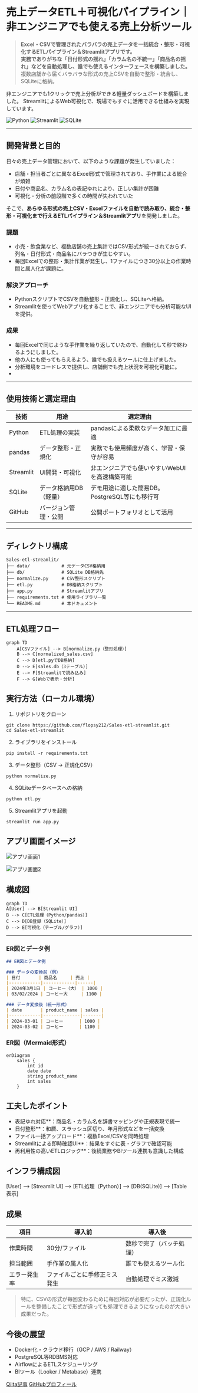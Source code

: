 # 売上データETL＋可視化パイプライン｜非エンジニアでも使える売上分析ツール

> **Excel・CSVで管理されたバラバラの売上データを一括統合・整形・可視化するETLパイプライン＆Streamlitアプリです。**  
> **実務でありがちな「日付形式の揺れ」「カラム名の不統一」「商品名の揺れ」などを自動処理し、誰でも使えるインターフェースを構築しました。**
複数店舗から届くバラバラな形式の売上CSVを自動で整形・統合し、SQLiteに格納。

非エンジニアでも1クリックで売上分析ができる軽量ダッシュボードを構築しました。
StreamlitによるWeb可視化で、現場でもすぐに活用できる仕組みを実現しています。


![Python](https://img.shields.io/badge/python-3.10-blue)
![Streamlit](https://img.shields.io/badge/streamlit-%E2%AD%90-red)
![SQLite](https://img.shields.io/badge/sqlite-db-lightgrey)

---

## 開発背景と目的

日々の売上データ管理において、以下のような課題が発生していました：

- 店舗・担当者ごとに異なるExcel形式で管理されており、手作業による統合が煩雑
- 日付や商品名、カラム名の表記ゆれにより、正しい集計が困難
- 可視化・分析の前段階で多くの時間が失われていた

そこで、**あらゆる形式の売上CSV・Excelファイルを自動で読み取り、統合・整形・可視化まで行えるETLパイプライン＆Streamlitアプリ**を開発しました。

### 課題
- 小売・飲食業など、複数店舗の売上集計ではCSV形式が統一されておらず、列名・日付形式・商品名にバラつきが生じやすい。
- 毎回Excelでの整形・集計作業が発生し、1ファイルにつき30分以上の作業時間と属人化が課題に。

### 解決アプローチ
- PythonスクリプトでCSVを自動整形・正規化し、SQLiteへ格納。
- Streamlitを使ってWebアプリ化することで、非エンジニアでも分析可能なUIを提供。

### 成果
- 毎回Excelで同じような手作業を繰り返していたので、自動化して秒で終わるようにしました。
- 他の人にも使ってもらえるよう、誰でも扱えるツールに仕上げました。
- 分析環境をコードレスで提供し、店舗側でも売上状況を可視化可能に。
- 
---

## 使用技術と選定理由

| 技術       | 用途                         | 選定理由 |
|------------|------------------------------|----------|
| Python     | ETL処理の実装                | pandasによる柔軟なデータ加工に最適 |
| pandas     | データ整形・正規化           | 実務でも使用頻度が高く、学習・保守が容易 |
| Streamlit  | UI開発・可視化               | 非エンジニアでも使いやすいWebUIを高速構築可能 |
| SQLite     | データ格納用DB（軽量）       | デモ用途に適した簡易DB。PostgreSQL等にも移行可 |
| GitHub     | バージョン管理・公開         | 公開ポートフォリオとして活用 |


---

## ディレクトリ構成

```plaintext
Sales-etl-streamlit/
├── data/            # 元データCSV格納用
├── db/              # SQLite DB格納先
├── normalize.py     # CSV整形スクリプト
├── etl.py           # DB格納スクリプト
├── app.py           # Streamlitアプリ
├── requirements.txt # 使用ライブラリ一覧
└── README.md        # 本ドキュメント
```

---

## ETL処理フロー

```mermaid
graph TD
    A[CSVファイル] --> B[normalize.py（整形処理）]
    B --> C[normalized_sales.csv]
    C --> D[etl.pyでDB格納]
    D --> E[sales.db（3テーブル）]
    E --> F[Streamlitで読み込み]
    F --> G[Webで表示・分析]
```

## 実行方法（ローカル環境）

1. リポジトリをクローン

```bash<br>git clone ...
git clone https://github.com/flopsy212/Sales-etl-streamlit.git
cd Sales-etl-streamlit
```

2. ライブラリをインストール 
  ```
pip install -r requirements.txt
```

3. データ整形（CSV → 正規化CSV）
```
python normalize.py
```

 4. SQLiteデータベースへの格納
```
python etl.py
```

 5. Streamlitアプリを起動
```
streamlit run app.py
```

## アプリ画面イメージ

![アプリ画面1](https://github.com/user-attachments/assets/ab39ccd4-9124-4059-b3f9-97d6d8360444)

![アプリ画面2](https://github.com/user-attachments/assets/309b3da5-5751-4347-9223-aad40431fa88)


## 構成図

```mermaid
graph TD
A[User] --> B[Streamlit UI]
B --> C[ETL処理（Python/pandas）]
C --> D[DB登録（SQLite）]
D --> E[可視化（テーブル/グラフ）]
```


---

### ER図とデータ例

```markdown
## ER図とデータ例

### データの変換前（例）
| 日付       | 商品名     | 売上 |
|------------|------------|------|
| 2024年3月1日 | コーヒー（大） | 1000 |
| 03/02/2024 | コーヒー大     | 1100 |

### データ変換後（統一形式）
| date       | product_name | sales |
|------------|--------------|-------|
| 2024-03-01 | コーヒー      | 1000 |
| 2024-03-02 | コーヒー      | 1100 |
```

### ER図（Mermaid形式）
```mermaid
erDiagram
    sales {
        int id
        date date
        string product_name
        int sales
    }
```

## 工夫したポイント

- 表記ゆれ対応**：商品名・カラム名を辞書マッピングや正規表現で統一
- 日付整形**：和暦、スラッシュ区切り、年月形式などを一括変換
- ファイル一括アップロード**：複数Excel/CSVを同時処理
- Streamlitによる即時確認UI**：結果をすぐに表・グラフで確認可能
- 再利用性の高いETLロジック**：後続業務やBIツール連携も意識した構成

## インフラ構成図
[User] --> [Streamlit UI] --> [ETL処理（Python）] --> [DB(SQLite)] --> [Table表示]

## 成果

| 項目         | 導入前            | 導入後            |
|--------------|-----------------------------|-----------------------------|
| 作業時間     | 30分/ファイル               | 数秒で完了（バッチ処理）   |
| 担当範囲     | 手作業の属人化              | 誰でも使えるツール化       |
| エラー発生率 | ファイルごとに手修正ミス発生 | 自動処理でミス激減         |

> 特に、CSVの形式が毎回変わるために毎回対応が必要だったが、正規化ルールを整備したことで形式が違っても処理できるようになったのが大きい成果だった。

## 今後の展望

- Docker化・クラウド移行（GCP / AWS / Railway）
- PostgreSQL等RDBMS対応
- AirflowによるETLスケジューリング
- BIツール（Looker / Metabase）連携


[Qiita記事](https://qiita.com/flopsy_tech/items/def6a3f746bfd440c3f6)
[GitHubプロフィール](https://github.com/flopsy212)
